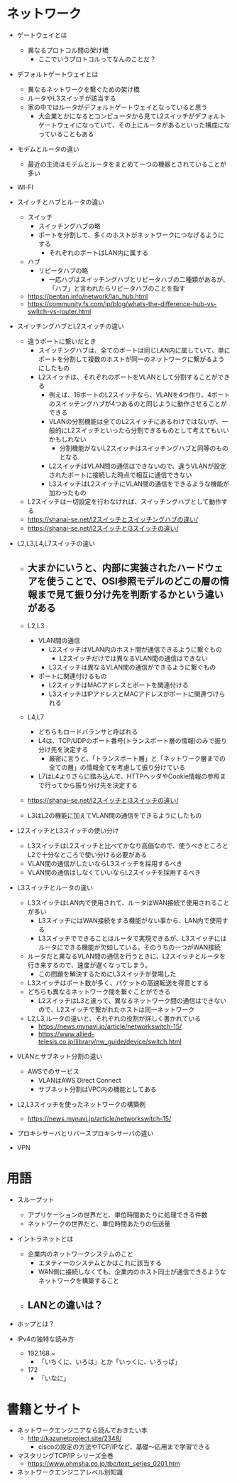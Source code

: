# ネットワーク

- ゲートウェイとは
    - 異なるプロトコル間の架け橋
        - ここでいうプロトコルってなんのことだ？

- デフォルトゲートウェイとは
    - 異なるネットワークを繋ぐための架け橋
    - ルータやL3スイッチが該当する
    - 家の中ではルータがデフォルトゲートウェイとなっていると思う
        - 大企業とかになるとコンピュータから見てL2スイッチがデフォルトゲートウェイになっていて、その上にルータがあるといった構成になっていることもある

- モデムとルータの違い
    - 最近の主流はモデムとルータをまとめて一つの機器とされていることが多い

- WI-FI

- スイッチとハブとルータの違い
    - スイッチ
        - スイッチングハブの略
        - ポートを分割して、多くのホストがネットワークにつなげるようにする
            - それぞれのポートはLAN内に属する
    - ハブ
        - リピータハブの略
            - 一応ハブはスイッチングハブとリピータハブの二種類があるが、「ハブ」と言われたらリピータハブのことを指す
    - https://pentan.info/network/lan_hub.html
    - https://community.fs.com/jp/blog/whats-the-difference-hub-vs-switch-vs-router.html

- スイッチングハブとL2スイッチの違い
    - 違うポートに繋いだとき
        - スイッチングハブは、全てのポートは同じLAN内に属していて、単にポートを分割して複数のホストが同一のネットワークに繋がるようにしたもの
        - L2スイッチは、それぞれのポートをVLANとして分割することができる
            - 例えば、16ポートのL2スイッチなら、VLANを4つ作り、4ポートのスイッチングハブが4つあるのと同じように動作させることができる
            - VLANの分割機能は全てのL2スイッチにあるわけではないが、一般的にL2スイッチといったら分割できるものとして考えてもいいかもしれない
                - 分割機能がないL2スイッチはスイッチングハブと同等のものとなる
            - L2スイッチはVLAN間の通信はできないので、違うVLANが設定されたポートに接続した時点で相互に通信できない
            - L3スイッチはL2スイッチにVLAN間の通信をできるような機能が加わったもの
    - L2スイッチは一切設定を行わなければ、スイッチングハブとして動作する
    - https://shanai-se.net/l2スイッチとスイッチングハブの違い/
    - https://shanai-se.net/l2スイッチとl3スイッチの違い/

- L2,L3,L4,L7スイッチの違い
    - 大まかにいうと、内部に実装されたハードウェアを使うことで、OSI参照モデルのどこの層の情報まで見て振り分け先を判断するかという違いがある
        - 
    - L2,L3
        - VLAN間の通信
            - L2スイッチはVLAN内のホスト間が通信できるように繋ぐもの
                - L2スイッチだけでは異なるVLAN間の通信はできない
            - L3スイッチは異なるVLAN間の通信ができるように繋ぐもの
        - ポートに関連付けるもの
            - L2スイッチはMACアドレスとポートを関連付ける
            - L3スイッチはIPアドレスとMACアドレスがポートに関連づけられる

    - L4,L7
        - どちらもロードバランサと呼ばれる
        - L4は、TCP/UDPのポート番号(トランスポート層の情報)のみで振り分け先を決定する
            - 厳密に言うと、「トランスポート層」と「ネットワーク層までの全ての層」の情報全てを考慮して振り分けている
        - L7はL4よりさらに踏み込んで、HTTPヘッダやCookie情報の参照まで行ってから振り分け先を決定する

    - https://shanai-se.net/l2スイッチとl3スイッチの違い/

    - L3はL2の機能に加えてVLAN間の通信をできるようにしたもの

- L2スイッチとL3スイッチの使い分け
    - L3スイッチはL2スイッチと比べてかなり高価なので、使うべきところとL2で十分なところで使い分ける必要がある
    - VLAN間の通信がしたいならL3スイッチを採用するべき
    - VLAN間の通信はしなくていいならL2スイッチを採用するべき

- L3スイッチとルータの違い
    - L3スイッチはLAN内で使用されて、ルータはWAN接続で使用されることが多い
        - L3スイッチにはWAN接続をする機能がない事から、LAN内で使用する
        - L3スイッチでできることはルータで実現できるが、L3スイッチにはルータにできる機能が欠如している。そのうちの一つがWAN接続
    - ルータだと異なるVLAN間の通信を行うときに、L2スイッチとルータを行き来するので、速度が遅くなってしまう。
        - この問題を解決するためにL3スイッチが登場した
    - L3スイッチはポート数が多く、パケットの高速転送を得意とする
    - どちらも異なるネットワーク間を繋ぐことができる
        - L2スイッチはL3と違って、異なるネットワーク間の通信はできないので、L2スイッチで繋がれたホストは同一ネットワーク
    - L2,L3,ルータの違いと、それぞれの役割が詳しく書かれている
        - https://news.mynavi.jp/article/networkswitch-15/
        - https://www.allied-telesis.co.jp/library/nw_guide/device/switch.html

- VLANとサブネット分割の違い
    - AWSでのサービス
        - VLANはAWS Direct Connect
        - サブネット分割はVPC内の機能としてある

- L2,L3スイッチを使ったネットワークの構築例
    - https://news.mynavi.jp/article/networkswitch-15/

- プロキシサーバとリバースプロキシサーバの違い

- VPN

# 用語
- スループット
    - アプリケーションの世界だと、単位時間あたりに処理できる件数
    - ネットワークの世界だと、単位時間あたりの伝送量

- イントラネットとは
    - 企業内のネットワークシステムのこと
        - エヌティーのシステムとかはこれに該当する
        - WAN側に接続しなくても、企業内のホスト同士が通信できるようなネットワークを構築すること
    - LANとの違いは？
        - 

- ホップとは？

- IPv4の独特な読み方
    - 192.168.~
        - 「いちくに、いろは」とか「いっくに、いろっぱ」
    - 172
        - 「いなに」

# 書籍とサイト
- ネットワークエンジニアなら読んでおきたい本
    - http://kazunetproject.site/2348/
        - ciscoの設定の方法やTCP/IPなど、基礎〜応用まで学習できる
- マスタリングTCP/IP シリーズ全巻
    - https://www.ohmsha.co.jp/tbc/text_series_0201.htm
- ネットワークエンジニアレベル別知識